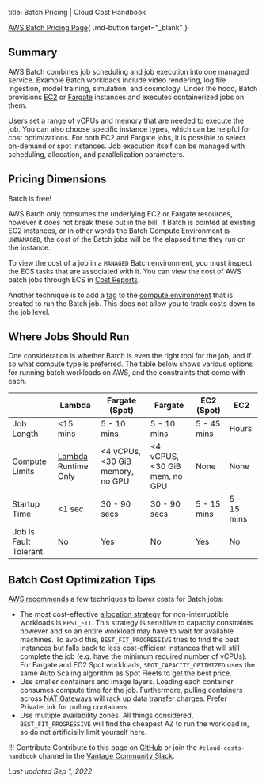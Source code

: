 title: Batch Pricing | Cloud Cost Handbook

[AWS Batch Pricing Page](https://aws.amazon.com/batch/pricing/){ .md-button target="_blank" }

## Summary

AWS Batch combines job scheduling and job execution into one managed service. Example Batch workloads include video rendering, log file ingestion, model training, simulation, and cosmology. Under the hood, Batch provisions [EC2](/aws/services/ec2-pricing/) or [Fargate](/aws/services/ecs-and-fargate-pricing/) instances and executes containerized jobs on them.

Users set a range of vCPUs and memory that are needed to execute the job. You can also choose specific instance types, which can be helpful for cost optimizations. For both EC2 and Fargate jobs, it is possible to select on-demand or spot instances. Job execution itself can be managed with scheduling, allocation, and parallelization parameters.

## Pricing Dimensions

Batch is free!

AWS Batch only consumes the underlying EC2 or Fargate resources, however it does not break these out in the bill. If Batch is pointed at existing EC2 instances, or in other words the Batch Compute Environment is `UNMANAGED`, the cost of the Batch jobs will be the elapsed time they run on the instance.

To view the cost of a job in a `MANAGED` Batch environment, you must inspect the ECS tasks that are associated with it. You can view the cost of AWS batch jobs through ECS in [Cost Reports](/tools/cost-reports/).

Another technique is to add a [tag](/aws/concepts/tags/) to the [compute environment](https://docs.aws.amazon.com/batch/latest/userguide/compute_environments.html) that is created to run the Batch job. This does not allow you to track costs down to the job level.

## Where Jobs Should Run

One consideration is whether Batch is even the right tool for the job, and if so what compute type is preferred. The table below shows various options for running batch workloads on AWS, and the constraints that come with each.

|                           | Lambda                                               | Fargate (Spot)                   | Fargate                       | EC2 (Spot)  | EC2         |
| ------------------------- | ---------------------------------------------------- | -------------------------------- | ----------------------------- | ----------- | ----------- |
| Job Length            | <15 mins                                             | 5 - 10 mins                      | 5 - 10 mins                   | 5 - 45 mins | Hours       |
| Compute Limits        | [Lambda](/aws/services/lambda-pricing/) Runtime Only | <4 vCPUs, <30 GiB memory, no GPU | <4 vCPUS, <30 GiB mem, no GPU | None        | None        |
| Startup Time          | <1 sec                                               | 30 - 90 secs                     | 30 - 90 secs                  | 5 - 15 mins | 5 - 15 mins |
| Job is Fault Tolerant | No                                                   | Yes                              | No                            | Yes         | No          |

## Batch Cost Optimization Tips

[AWS recommends](https://aws.amazon.com/blogs/hpc/aws-batch-best-practices/) a few techniques to lower costs for Batch jobs:

- The most cost-effective [allocation strategy](https://aws.amazon.com/blogs/compute/optimizing-for-cost-availability-and-throughput-by-selecting-your-aws-batch-allocation-strategy/) for non-interruptible workloads is `BEST_FIT`. This strategy is sensitive to capacity constraints however and so an entire workload may have to wait for available machines. To avoid this, `BEST_FIT_PROGRESSIVE` tries to find the best instances but falls back to less cost-efficient instances that will still complete the job (e.g. have the minimum required number of vCPUs). For Fargate and EC2 Spot workloads, `SPOT_CAPACITY_OPTIMIZED` uses the same Auto Scaling algorithm as Spot Fleets to get the best price.
- Use smaller containers and image layers. Loading each container consumes compute time for the job. Furthermore, pulling containers across [NAT Gateways](/aws/services/vpc-pricing/#nat-gateway) will rack up data transfer charges. Prefer PrivateLink for pulling containers.
- Use multiple availability zones. All things considered, `BEST_FIT_PROGRESSIVE` will find the cheapest AZ to run the workload in, so do not artificially limit yourself here.

!!! Contribute
    Contribute to this page on [GitHub](https://github.com/vantage-sh/handbook) or join the `#cloud-costs-handbook` channel in the [Vantage Community Slack](https://vantage.sh/slack).

_Last updated Sep 1, 2022_